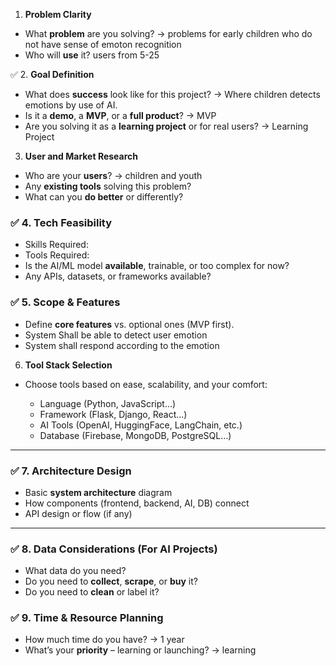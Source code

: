  1. **Problem Clarity**

* What **problem** are you solving? -> problems for early children who do not have sense of emoton recognition
* Who will **use** it? users from 5-25
 
 ✅ 2. **Goal Definition**

* What does **success** look like for this project? -> Where children detects emotions by use of AI.
* Is it a **demo**, a **MVP**, or a **full product**? -> MVP
* Are you solving it as a **learning project** or for real users? -> Learning Project

 3. **User and Market Research**

* Who are your **users**? -> children and youth 
* Any **existing tools** solving this problem?
* What can you **do better** or differently?


### ✅ 4. **Tech Feasibility**

* Skills Required:
* Tools Required:
* Is the AI/ML model **available**, trainable, or too complex for now?
* Any APIs, datasets, or frameworks available?


### ✅ 5. **Scope & Features**

* Define **core features** vs. optional ones (MVP first).
*   System Shall be able to detect user emotion
*   System shall respond according to the emotion


6. **Tool Stack Selection**

* Choose tools based on ease, scalability, and your comfort:

  * Language (Python, JavaScript…)
  * Framework (Flask, Django, React…)
  * AI Tools (OpenAI, HuggingFace, LangChain, etc.)
  * Database (Firebase, MongoDB, PostgreSQL…)

---

### ✅ 7. **Architecture Design**

* Basic **system architecture** diagram
* How components (frontend, backend, AI, DB) connect
* API design or flow (if any)

---

### ✅ 8. **Data Considerations (For AI Projects)**

* What data do you need?
* Do you need to **collect**, **scrape**, or **buy** it?
* Do you need to **clean** or label it?

### ✅ 9. **Time & Resource Planning**

* How much time do you have? -> 1 year
* What’s your **priority** – learning or launching? -> learning
